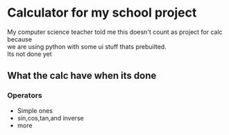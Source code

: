 # Calculator for my school project
My computer science teacher told me this doesn't count as project for calc because <br>we are using python with some ui stuff thats prebuilted.
<br>Its not done yet
## What the calc have when its done

### Operators
  - Simple ones
  - sin,cos,tan,and inverse
  - more
